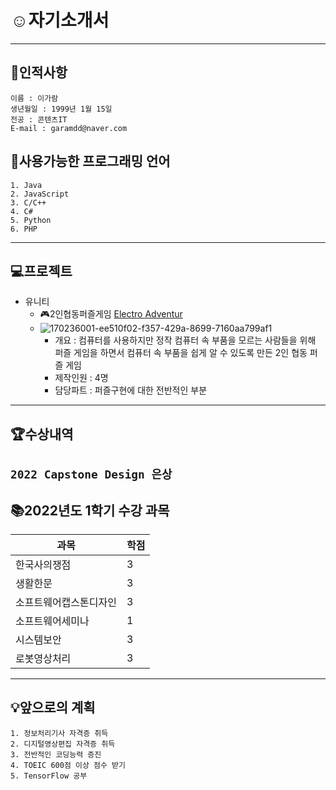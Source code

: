# :relaxed:자기소개서
---
## :crown:인적사항
```
이름 : 이가람
생년월일 : 1999년 1월 15일
전공 : 콘텐츠IT
E-mail : garamdd@naver.com
```

## :book:사용가능한 프로그래밍 언어
```
1. Java
2. JavaScript
3. C/C++
4. C#
5. Python
6. PHP
```
---
## :computer:프로젝트
* 유니티
  * :video_game:2인협동퍼즐게임 [Electro Adventur](https://github.com/Vioeon/CapstoneDesign)
  * ![170236001-ee510f02-f357-429a-8699-7160aa799af1](https://user-images.githubusercontent.com/31840446/173162891-4c179e3d-7162-4e66-a3ae-7e9b96fbdd6a.jpg)
    * 개요 : 컴퓨터를 사용하지만 정작 컴퓨터 속 부품을 모르는 사람들을 위해 퍼즐 게임을 하면서 컴퓨터 속 부품을 쉽게 알 수 있도록 만든 2인 협동 퍼즐 게임
    * 제작인원 : 4명
    * 담당파트 : 퍼즐구현에 대한 전반적인 부분
---
## :trophy:수상내역
`2022 Capstone Design 은상`
---
## :books:2022년도 1학기 수강 과목
|과목|학점|
|---|---|
|한국사의쟁점|3|
|생활한문|3|
|소프트웨어캡스톤디자인|3|
|소프트웨어세미나|1|
|시스템보안|3|
|로봇영상처리|3|
---
## :bulb:앞으로의 계획
```
1. 정보처리기사 자격증 취득
2. 디지털영상편집 자격증 취득
3. 전반적인 코딩능력 증진
4. TOEIC 600점 이상 점수 받기
5. TensorFlow 공부
```
